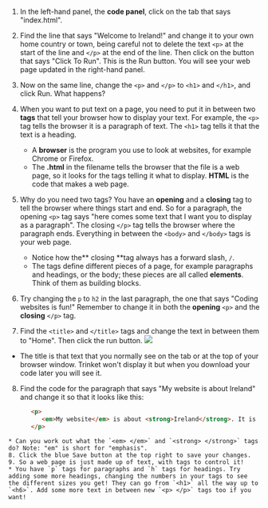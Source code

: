 1. In the left-hand panel, the **code panel**, click on the tab that says "index.html".
2. Find the line that says "Welcome to Ireland!" and change it to your own home country or town, being careful not to delete the text `<p>` at the start of the line and `</p>` at the end of the line. Then click on the button that says "Click To Run". This is the Run button. You will see your web page updated in the right-hand panel.
3. Now on the same line, change the `<p>` and `</p>` to `<h1>` and `</h1>`, and click Run. What happens?
4. When you want to put text on a page, you need to put it in between two **tags** that tell your browser how to display your text. For example, the `<p>` tag tells the browser it is a paragraph of text. The `<h1>` tag tells it that the text is a heading.
   * A **browser** is the program you use to look at websites, for example Chrome or Firefox.
   * The **.html** in the filename tells the browser that the file is a web page, so it looks for the tags telling it what to display. **HTML** is the code that makes a web page.
5. Why do you need two tags? You have an **opening** and a **closing** tag to tell the browser where things start and end. So for a paragraph, the opening `<p>` tag says "here comes some text that I want you to display as a paragraph". The closing `</p>` tag tells the browser where the paragraph ends. Everything in between the `<body>` and `</body>` tags is your web page. 
   * Notice how the** closing **tag always has a forward slash, `/`.
   * The tags define different pieces of a page, for example paragraphs and headings, or the body; these pieces are all called **elements**. Think of them as building blocks.

6. Try changing the `p` to `h2` in the last paragraph, the one that says "Coding websites is fun!" Remember to change it in both the **opening** `<p>` and the **closing** `</p>` tag.
7. Find the `<title>` and `</title>` tags and change the text in between them to "Home". Then click the run button. ![](/assets/FirstTagsAndRun.png)
 * The title is that text that you normally see on the tab or at the top of your browser window. Trinket won't display it but when you download your code later you will see it.
8. Find the code for the paragraph that says "My website is about Ireland" and change it so that it looks like this:
   ```html
      <p>
         <em>My website</em> is about <strong>Ireland</strong>. It is going to have the following pages: Attractions, Music, Food
      </p>
  ```
  * Can you work out what the `<em> </em>` and `<strong> </strong>` tags do? Note: "em" is short for "emphasis".
8. Click the blue Save button at the top right to save your changes.
9. So a web page is just made up of text, with tags to control it!
 * You have `p` tags for paragraphs and `h` tags for headings. Try adding some more headings, changing the numbers in your tags to see the different sizes you get! They can go from `<h1>` all the way up to `<h6>`. Add some more text in between new `<p> </p>` tags too if you want!





